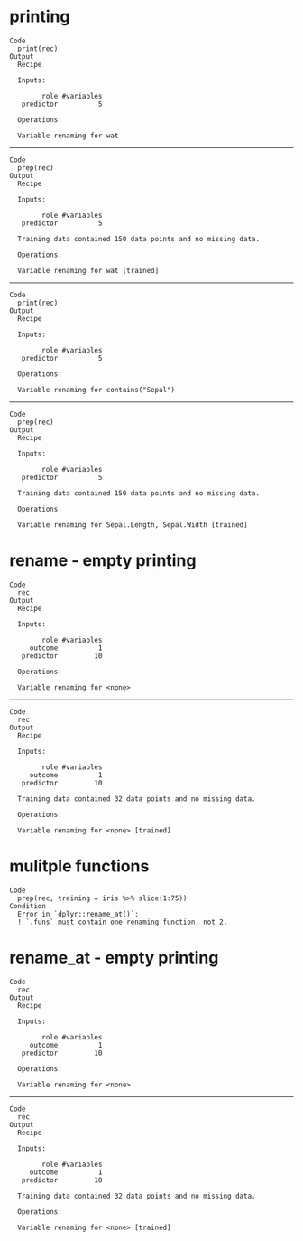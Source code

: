 # printing

    Code
      print(rec)
    Output
      Recipe
      
      Inputs:
      
            role #variables
       predictor          5
      
      Operations:
      
      Variable renaming for wat

---

    Code
      prep(rec)
    Output
      Recipe
      
      Inputs:
      
            role #variables
       predictor          5
      
      Training data contained 150 data points and no missing data.
      
      Operations:
      
      Variable renaming for wat [trained]

---

    Code
      print(rec)
    Output
      Recipe
      
      Inputs:
      
            role #variables
       predictor          5
      
      Operations:
      
      Variable renaming for contains("Sepal")

---

    Code
      prep(rec)
    Output
      Recipe
      
      Inputs:
      
            role #variables
       predictor          5
      
      Training data contained 150 data points and no missing data.
      
      Operations:
      
      Variable renaming for Sepal.Length, Sepal.Width [trained]

# rename - empty printing

    Code
      rec
    Output
      Recipe
      
      Inputs:
      
            role #variables
         outcome          1
       predictor         10
      
      Operations:
      
      Variable renaming for <none>

---

    Code
      rec
    Output
      Recipe
      
      Inputs:
      
            role #variables
         outcome          1
       predictor         10
      
      Training data contained 32 data points and no missing data.
      
      Operations:
      
      Variable renaming for <none> [trained]

# mulitple functions

    Code
      prep(rec, training = iris %>% slice(1:75))
    Condition
      Error in `dplyr::rename_at()`:
      ! `.funs` must contain one renaming function, not 2.

# rename_at - empty printing

    Code
      rec
    Output
      Recipe
      
      Inputs:
      
            role #variables
         outcome          1
       predictor         10
      
      Operations:
      
      Variable renaming for <none>

---

    Code
      rec
    Output
      Recipe
      
      Inputs:
      
            role #variables
         outcome          1
       predictor         10
      
      Training data contained 32 data points and no missing data.
      
      Operations:
      
      Variable renaming for <none> [trained]

